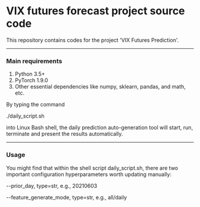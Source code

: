 # VIX futures forecast project source code

This repository contains codes for the project 'VIX Futures Prediction'. 


---
### Main requirements
1. Python 3.5+
2. PyTorch 1.9.0
3. Other essential dependencies like numpy, sklearn, pandas, and math, etc.


By typing the command

./daily_script.sh 

into Linux Bash shell, the daily prediction auto-generation tool will start, run, terminate and present the results automatically.



---
### Usage
You might find that within the shell script daily_script.sh, there are two important configuration hyperparameters worth updating manually:

--prior_day, type=str, e.g., 20210603

--feature_generate_mode, type=str, e.g., all/daily






